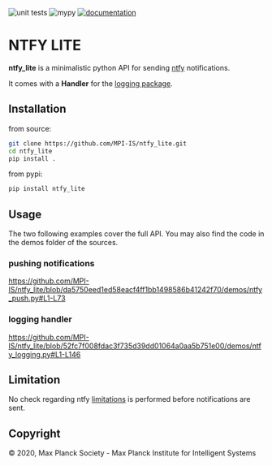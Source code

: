![unit tests](https://github.com/MPI-IS/ntfy_lite/actions/workflows/tests.yaml/badge.svg)
![mypy](https://github.com/MPI-IS/ntfy_lite/actions/workflows/python_mypy.yml/badge.svg)
[![documentation](https://github.com/MPI-IS/ntfy_lite/actions/workflows/mkdocs.yaml/badge.svg)](https://mpi-is.github.io/ntfy_lite/)



# NTFY LITE

**ntfy_lite** is a minimalistic python API for sending [ntfy](https://ntfy.sh) notifications.

It comes with a **Handler** for the [logging package](https://docs.python.org/3/library/logging.html).


## Installation

from source:

```bash
git clone https://github.com/MPI-IS/ntfy_lite.git
cd ntfy_lite
pip install .
```

from pypi:
```bash
pip install ntfy_lite
```

## Usage

The two following examples cover the full API.
You may also find the code in the demos folder of the sources.

### pushing notifications
https://github.com/MPI-IS/ntfy_lite/blob/da5750eed1ed58eacf4ff1bb1498586b41242f70/demos/ntfy_push.py#L1-L73

### logging handler

https://github.com/MPI-IS/ntfy_lite/blob/52fc7f008fdac3f735d39dd01064a0aa5b751e00/demos/ntfy_logging.py#L1-L146

## Limitation

No check regarding ntfy [limitations](https://ntfy.sh/docs/publish/#limitations) is performed before notifications are sent.

## Copyright

© 2020, Max Planck Society - Max Planck Institute for Intelligent Systems

